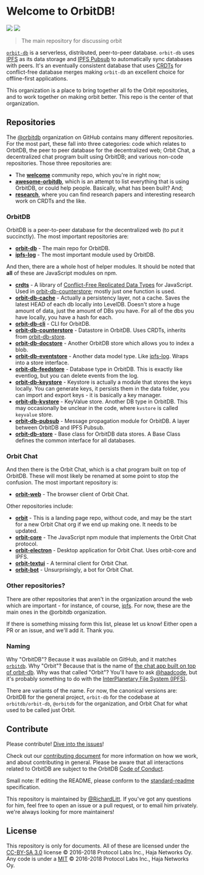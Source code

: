 # Welcome to OrbitDB!

[![](https://img.shields.io/badge/project-orbit-red.svg?style=flat-square)](https://github.com/orbitdb/orbitdb)
[![](https://img.shields.io/badge/freenode-%23orbitdb-blue.svg?style=flat-square)](https://webchat.freenode.net/?channels=%23orbitdb)

> The main repository for discussing orbit

[`orbit-db`](https://github.com/haadcode/orbit-db) is a serverless, distributed, peer-to-peer database. `orbit-db` uses [IPFS](https://ipfs.io/) as its data storage and [IPFS Pubsub](https://github.com/ipfs/go-ipfs/blob/master/core/commands/pubsub.go#L23) to automatically sync databases with peers. It's an eventually consistent database that uses [CRDTs](https://en.wikipedia.org/wiki/Conflict-free_replicated_data_type) for conflict-free database merges making `orbit-db` an excellent choice for offline-first applications.

This organization is a place to bring together all fo the Orbit repositories, and to work together on making orbit better. This repo is the center of that organization.

## Repositories

The [@orbitdb](https://github.com/orbitdb) organization on GitHub contains many different repositories. For the most part, these fall into three categories: code which relates to OrbitDB, the peer to peer database for the decentralized web; Orbit Chat, a decentralized chat program built using OrbitDB; and various non-code repositories. Those three repositories are:

- The **[welcome](https://github.com/orbitdb/welcome)** community repo, which you're in right now;
- **[awesome-orbitdb](https://github.com/orbitdb/awesome-orbitdb)**, which is an attempt to list everything that is using OrbitDB, or could help people. Basically, what has been built? And;
- **[research](https://github.com/orbitdb/research)**, where you can find research papers and interesting research work on CRDTs and the like.


### OrbitDB

OrbitDB is a peer-to-peer database for the decentralized web (to put it succinctly). The most important repositories are:

- **[orbit-db](https://github.com/orbitdb/orbit-db)** - The main repo for OrbitDB.
- **[ipfs-log](https://github.com/orbitdb/ipfs-log)** -  The most important module used by OrbitDB.


And then, there are a whole host of helper modules. It should be noted that **all** of these are JavaScript modules on npm.

- **[crdts](https://github.com/orbitdb/crdts)** - A library of [Conflict-Free Replicated Data Types](https://en.wikipedia.org/wiki/Conflict-free_replicated_data_type) for JavaScript. Used in [orbit-db-counterstore](https://github.com/orbitdb/orbit-db-counterstore); mostly just one function is used.
- **[orbit-db-cache](https://github.com/orbitdb/orbit-db-cache)** - Actually a persistency layer, not a cache. Saves the latest HEAD of each db locally into LevelDB. Doesn't store a huge amount of data, just the amount of DBs you have. For all of the dbs you have locally, you have a hash for each.
- **[orbit-db-cli](https://github.com/orbitdb/orbit-db-cli)** - CLI for OrbitDB.
- **[orbit-db-counterstore](https://github.com/orbitdb/orbit-db-counterstore)** - Datastore in OrbitDB. Uses CRDTs, inherits from [orbit-db-store](https://github.com/orbitdb/orbit-db-store).
- **[orbit-db-docstore](https://github.com/orbitdb/orbit-db-docstore)** - Another OrbitDB store which allows you to index a blob.
- **[orbit-db-eventstore](https://github.com/orbitdb/orbit-db-eventstore)** - Another data model type. Like [ipfs-log](https://github.com/orbitdb/ipfs-log). Wraps into a store interface.
- **[orbit-db-feedstore](https://github.com/orbitdb/orbit-db-feedstore)** - Database type in OrbitDB. This is exactly like eventlog, but you can delete events from the log.
- **[orbit-db-keystore](https://github.com/orbitdb/orbit-db-keystore)** - Keystore is actually a module that stores the keys locally. You can generate keys, it persists them in the data folder, you can import and export keys - it is basically a key manager.
- **[orbit-db-kvstore](https://github.com/orbitdb/orbit-db-kvstore)** - KeyValue store. Another DB type in OrbitDB. This may occasionally be unclear in the code, where `kvstore` is called `keyvalue` store.
- **[orbit-db-pubsub](https://github.com/orbitdb/orbit-db-pubsub)** - Message propagation module for OrbitDB. A layer between OrbitDB and IPFS Pubsub.
- **[orbit-db-store](https://github.com/orbitdb/orbit-db-store)** - Base class for OrbitDB data stores. A Base Class defines the common interface for all databases.


### Orbit Chat

And then there is the Orbit Chat, which is a chat program built on top of OrbitDB. These will most likely be renamed at some point to stop the confusion. The most important repository is:

- **[orbit-web](https://github.com/orbitdb/orbit-web)** - The browser client of Orbit Chat.

Other repositories include:

- **[orbit](https://github.com/orbitdb/orbit)** - This is a landing page repo, without code, and may be the start for a new Orbit Chat org if we end up making one. It needs to be updated.
- **[orbit-core](https://github.com/orbitdb/orbit-core)** - 
The JavaScript npm module that implements the Orbit Chat protocol.
- **[orbit-electron](https://github.com/orbitdb/orbit-electron)** - Desktop application for Orbit Chat. Uses orbit-core and IPFS.
- **[orbit-textui](https://github.com/orbitdb/orbit-textui)** - A terminal client for Orbit Chat.
- **[orbit-bot](https://github.com/orbitdb/orbit-bot)** - Unsurprisingly, a bot for Orbit Chat.

### Other repositories?

There are other repositories that aren't in the organization around the web which are important - for instance, of course, [ipfs](https://github.com/ipfs/ipfs). For now, these are the main ones in the @orbitdb organization.

If there is something missing form this list, please let us know! Either open a PR or an issue, and we'll add it. Thank you.


### Naming

Why "OrbitDB"? Because it was available on GitHub, and it matches [`orbitdb`](https://github.com/orbitdb/orbit-db). Why "Orbit"? Because that is the name of [the chat app built on top of orbit-db](https://github.com/orbitdb/orbit). Why was that called "Orbit"? You'll have to ask [@haadcode](https://github.com/haadcode), but it's probably something to do with the [InterPlanetary File System (IPFS)](https://github.com/ipfs/ipfs).

There are variants of the name. For now, the canonical versions are: OrbitDB for the general project, `orbit-db` for the codebase at `orbitdb/orbit-db`, `@orbitdb` for the organization, and Orbit Chat for what used to be called just Orbit.

## Contribute

Please contribute! [Dive into the issues](https://github.com/orbitdb/orbitdb/issues)!

Check out our [contributing document](contributing.md) for more information on how we work, and about contributing in general. Please be aware that all interactions related to OrbitDB are subject to the OrbitDB [Code of Conduct](https://github.com/ipfs/community/blob/master/code-of-conduct.md).

Small note: If editing the README, please conform to the [standard-readme](https://github.com/RichardLitt/standard-readme) specification.

This repository is maintained by [@RichardLitt](https://github.com/RichardLitt). If you've got any questions for him, feel free to open an issue or a pull request, or to email him privately. we're always looking for more maintainers!

## License

This repository is only for documents. All of these are licensed under the [CC-BY-SA 3.0](LICENSE) license © 2016-2018 Protocol Labs Inc., Haja Networks Oy. Any code is under a [MIT](LICENSE) © 2016-2018 Protocol Labs Inc., Haja Networks Oy.
